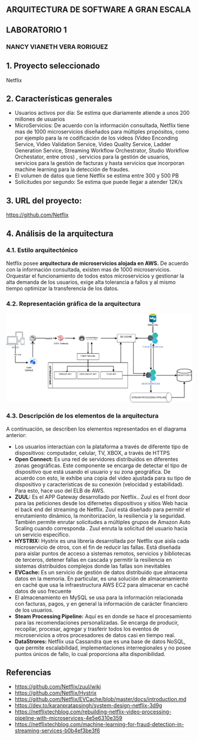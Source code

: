 ## ARQUITECTURA DE SOFTWARE A GRAN ESCALA
## LABORATORIO 1
### NANCY VIANETH VERA RORIGUEZ


## 1.	Proyecto seleccionado
Netflix

## 2.	Características generales
* 	Usuarios activos por día: Se estima que diariamente atiende a unos 200 millones de usuarios 
* 	MicroServicios: De acuerdo con la información consultada, Netflix tiene mas de 1000 microservicios diseñados para múltiples propósitos, como por ejemplo para la re codificación de los videos (Video Enconding Service, Video Validation Service, Video Quality Service, Ladder Generation Service, Streaming Workflow Orchestrator, Studio Workflow Orchestator, entre otros) , servicios para la gestión de usuarios, servicios para la gestión de facturas y hasta servicios que incorporan machine learning para la detección de fraudes.
* 	El volumen de datos que tiene Netflix se estima entre 300 y 500 PB
* 	Solicitudes por segundo: Se estima que puede llegar a atender 12K/s  

## 3.	URL del proyecto:
https://github.com/Netflix

## 4.	Análisis de la arquitectura

### 4.1.	Estilo arquitectónico
Netflix posee **arquitectura de microservicios alojada en AWS.** De acuerdo con la información consultada, existen mas de 1000 microservicios. Orquestar el funcionamiento de todos estos microservicios y gestionar la alta demanda de los usuarios, exige alta tolerancia a fallos y al mismo tiempo optimizar la transferencia de los datos.

### 4.2.	Representación gráfica de la arquitectura
![Architectural View](Netflix.png)

### 4.3.	Descripción de los elementos de la arquitectura
A continuación, se describen los elementos representados en el diagrama anterior:

* Los usuarios interactúan con la plataforma a través de diferente tipo de dispositivos: computador, celular, TV, XBOX, a través de HTTPS
* **Open Connect:** Es una red de servidores distribuidos en diferentes zonas geográficas. Este componente se encarga de detectar el tipo de dispositivo que está usando el usuario y su zona geográfica. De acuerdo con esto, le exhibe una copia del video ajustada para su tipo de dispositivo y características de su conexión (velocidad y estabilidad). Para esto, hace uso del ELB de AWS. 
*	**ZUUL:** Es el APP Gateway desarrollado por Netflix.. Zuul es el front door para las peticiones desde los difernetes dispositivos y sitios Web hacia el back end del streaming de Netflix. Zuul está diseñado para permitir el enrutamiento dinámico, la monitorización, la resiliencia y la seguridad. También permite enrutar solicitudes a múltiples grupos de Amazon Auto Scaling cuando corresponda . Zuul enruta la solicitud del usuario hacia un servicio especifico.
*	**HYSTRIX:** Hystrix es una librería desarrollada por Netflix que aisla cada microservicio de otros, con el fin de reducir las fallas. Está diseñada para aislar puntos de acceso a sistemas remotos, servicios y bibliotecas de terceros, detener fallas en cascada y permitir la resiliencia en sistemas distribuidos complejos donde las fallas son inevitables 
*	**EVCache:** Es un servicio de gestión de datos distribuido que almacena datos en la memoria. En particular, es una solución de almacenamiento en caché que usa la infraestructura AWS EC2 para almacenar en caché datos de uso frecuente 
*	El almacenamiento en MySQL se usa para la información relacionada con facturas, pagos, y en general la información de carácter financiero de los usuarios. 
* **Steam Processing Pipeline:** Aquí es en donde se hace el procesamiento para las recomendaciones personalizadas. Se encarga de producir, recopilar, procesar, agregar y trasferir todos los eventos de microservicios a otros procesadores de datos casi en tiempo real.
* **DataStrores:** Netflix usa Cassandra que es una base de datos NoSQL, que permite escalabilidad, implementaciones interregionales y no posee puntos únicos de fallo, lo cual proporciona alta disponibilidad.

## Referencias
 * https://github.com/Netflix/zuul/wiki 
 * https://github.com/Netflix/Hystrix 
 * https://github.com/Netflix/EVCache/blob/master/docs/introduction.md 
 * https://dev.to/karanpratapsingh/system-design-netflix-3d9g 
 * https://netflixtechblog.com/rebuilding-netflix-video-processing-pipeline-with-microservices-4e5e6310e359 
 * https://netflixtechblog.com/machine-learning-for-fraud-detection-in-streaming-services-b0b4ef3be3f6 






